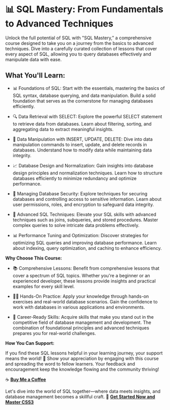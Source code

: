 # 📊 SQL Mastery: From Fundamentals to Advanced Techniques

Unlock the full potential of SQL with "SQL Mastery," a comprehensive course designed to take you on a journey from the basics to advanced techniques. Dive into a carefully curated collection of lessons that cover every aspect of SQL, allowing you to query databases effectively and manipulate data with ease.

## What You'll Learn:

- 📊 Foundations of SQL: Start with the essentials, mastering the basics of SQL syntax, database querying, and data manipulation. Build a solid foundation that serves as the cornerstone for managing databases efficiently.
  
- 🔍 Data Retrieval with SELECT: Explore the powerful SELECT statement to retrieve data from databases. Learn about filtering, sorting, and aggregating data to extract meaningful insights.
  
- 🔧 Data Manipulation with INSERT, UPDATE, DELETE: Dive into data manipulation commands to insert, update, and delete records in databases. Understand how to modify data while maintaining data integrity.
  
- 📈 Database Design and Normalization: Gain insights into database design principles and normalization techniques. Learn how to structure databases efficiently to minimize redundancy and optimize performance.
  
- 🔐 Managing Database Security: Explore techniques for securing databases and controlling access to sensitive information. Learn about user permissions, roles, and encryption to safeguard data integrity.
  
- 🚀 Advanced SQL Techniques: Elevate your SQL skills with advanced techniques such as joins, subqueries, and stored procedures. Master complex queries to solve intricate data problems effectively.
  
- 📊 Performance Tuning and Optimization: Discover strategies for optimizing SQL queries and improving database performance. Learn about indexing, query optimization, and caching to enhance efficiency.

**Why Choose This Course:**

- 📚 Comprehensive Lessons: Benefit from comprehensive lessons that cover a spectrum of SQL topics. Whether you're a beginner or an experienced developer, these lessons provide insights and practical examples for every skill level.
  
- 👩‍💻 Hands-On Practice: Apply your knowledge through hands-on exercises and real-world database scenarios. Gain the confidence to work with databases in various applications and environments.
  
- 🚀 Career-Ready Skills: Acquire skills that make you stand out in the competitive field of database management and development. The combination of foundational principles and advanced techniques prepares you for real-world challenges.
  
**How You Can Support:**

If you find these SQL lessons helpful in your learning journey, your support means the world! 🌟 Show your appreciation by engaging with this course and spreading the word to fellow learners. Your feedback and encouragement keep the knowledge flowing and the community thriving!

☕ [**Buy Me a Coffee**](https://www.buymeacoffee.com/munawarjohar)

Let's dive into the world of SQL together—where data meets insights, and database management becomes a skillful craft.
🚀 [**Get Started Now and Master CSS3**](https://github.com/MunawarJohar/SQL-Course)
